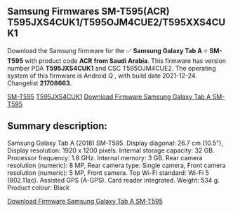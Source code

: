 <h2>Samsung Firmwares SM-T595(ACR) T595JXS4CUK1/T595OJM4CUE2/T595XXS4CUK1</h2>
Download the Samsung firmware for the ✅ <strong>Samsung Galaxy Tab A </strong> ⭐ <strong>SM-T595</strong> with product code <strong>ACR</strong> <strong> from Saudi Arabia</strong>. This firmware has version number PDA <strong>T595JXS4CUK1</strong> and CSC T595OJM4CUE2. The operating system of this firmware is Android Q , with build date 2021-12-24. Changelist <strong>21708663</strong>.

[SM-T595](https://samfirm.shop/samsung/model/SM-T595)
[T595JXS4CUK1](https://samfirm.shop/samsung/pda/T595JXS4CUK1)
[Download Firmware Samsung Galaxy Tab A SM-T595](https://samfirm.shop/samsung/firmware/485240)
<h2>Summary description:</h2>
<p>Samsung Galaxy Tab A (2018) SM-T595. Display diagonal: 26.7 cm (10.5"), Display resolution: 1920 x 1200 pixels. Internal storage capacity: 32 GB. Processor frequency: 1.8 GHz. Internal memory: 3 GB. Rear camera resolution (numeric): 8 MP, Rear camera type: Single camera, Front camera resolution (numeric): 5 MP, Front camera. Top Wi-Fi standard: Wi-Fi 5 (802.11ac). Assisted GPS (A-GPS). Card reader integrated. Weight: 534 g. Product colour: Black</p>


[Download Firmware Samsung Galaxy Tab A SM-T595](https://samfirm.shop/samsung/firmware/485240)
